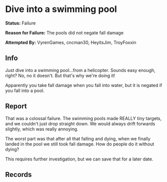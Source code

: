 # Dive into a swimming pool
**Status:** <span class="status failure">Failure</span>

**Reason for Failure:** The pools did not negate fall damage

**Attempted By:** <span>VyrenGames</span>, <span>cncman30</span>, <span>HeyitsJim</span>, <span>TroyFoxxin</span>

## Info
Just dive into a swimming pool...from a helicopter. Sounds easy enough, right? No, no it doesn't. But that's why we're doing it! 

Apparently you take fall damage when you fall into water, but it is negated if you fall into a pool. 

## Report
That was a colossal failure. The swimming pools made REALLY tiny targets, and we couldn't just drop straight down. We would always drift forwards slightly, which was really annoying. 

The worst part was that after all that falling and dying, when we finally landed in the pool we still took fall damage. How do people do it without dying? 

This requires further investigation, but we can save that for a later date. 

## Records